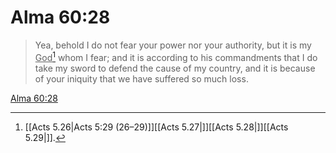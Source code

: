 # Alma 60:28

> Yea, behold I do not fear your power nor your authority, but it is my <u>God</u>[^a] whom I fear; and it is according to his commandments that I do take my sword to defend the cause of my country, and it is because of your iniquity that we have suffered so much loss.

[Alma 60:28](https://www.churchofjesuschrist.org/study/scriptures/bofm/alma/60?lang=eng&id=p28#p28)


[^a]: [[Acts 5.26|Acts 5:29 (26–29)]][[Acts 5.27|]][[Acts 5.28|]][[Acts 5.29|]].  

